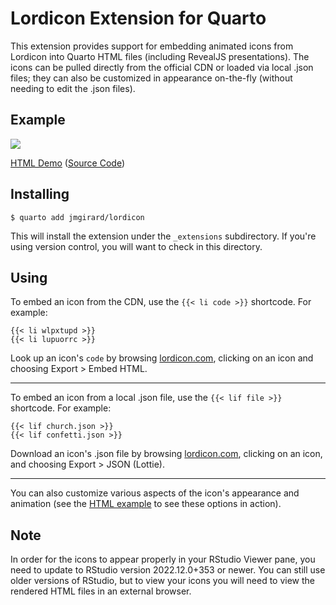 # Lordicon Extension for Quarto

This extension provides support for embedding animated icons from Lordicon into Quarto HTML files (including RevealJS presentations). The icons can be pulled directly from the official CDN or loaded via local .json files; they can also be customized in appearance on-the-fly (without needing to edit the .json files).

## Example

[![](https://i.imgur.com/4uC2Mqy.png)](https://jmgirard.github.io/lordicon/example.html)

[HTML Demo](https://jmgirard.github.io/lordicon/example.html) ([Source Code](https://github.com/jmgirard/lordicon/blob/main/example.qmd))

## Installing

```
$ quarto add jmgirard/lordicon
```

This will install the extension under the `_extensions` subdirectory. If you're using version control, you will want to check in this directory.

## Using

To embed an icon from the CDN, use the `{{< li code >}}` shortcode. For example:

```
{{< li wlpxtupd >}}
{{< li lupuorrc >}}
```

Look up an icon's `code` by browsing [lordicon.com](https://lordicon.com/icons), clicking on an icon and choosing Export > Embed HTML.

---

To embed an icon from a local .json file, use the `{{< lif file >}}` shortcode. For example:

```
{{< lif church.json >}}
{{< lif confetti.json >}}
```

Download an icon's .json file by browsing [lordicon.com](https://lordicon.com/icons), clicking on an icon, and choosing Export > JSON (Lottie).

---

You can also customize various aspects of the icon's appearance and animation (see the [HTML example](https://jmgirard.github.io/lordicon/example.html) to see these options in action). 

## Note

In order for the icons to appear properly in your RStudio Viewer pane, you need to update to RStudio version 2022.12.0+353 or newer. You can still use older versions of RStudio, but to view your icons you will need to view the rendered HTML files in an external browser.
